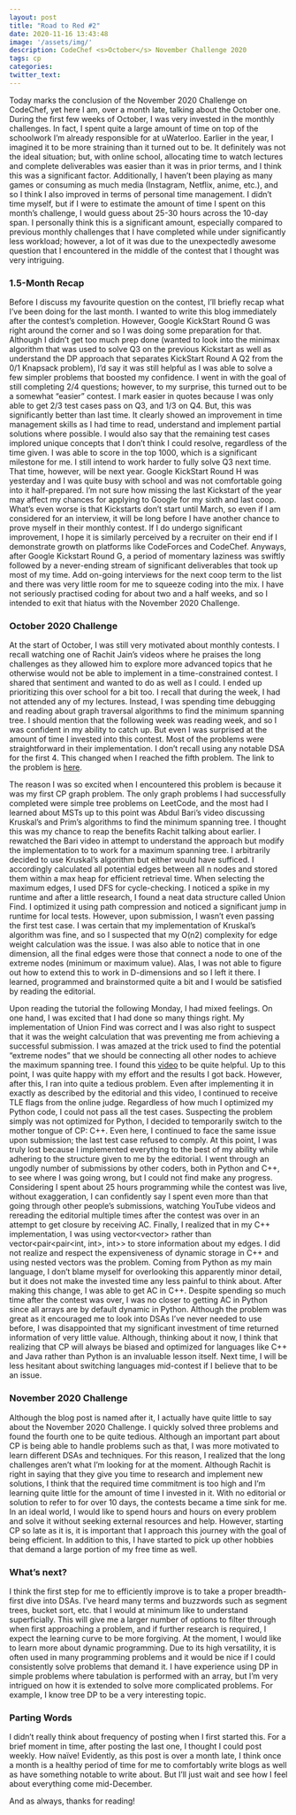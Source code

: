 ```yaml
---
layout: post
title: "Road to Red #2"
date: 2020-11-16 13:43:48
image: '/assets/img/'
description: CodeChef <s>October</s> November Challenge 2020
tags: cp
categories:
twitter_text:
---
```


Today marks the conclusion of the November 2020 Challenge on CodeChef, yet here I am, over a month late, talking about the October one. During the first few weeks of October, I was very invested in the monthly challenges. In fact, I spent quite a large amount of time on top of the schoolwork I’m already responsible for at uWaterloo. Earlier in the year, I imagined it to be more straining than it turned out to be. It definitely was not the ideal situation; but, with online school, allocating time to watch lectures and complete deliverables was easier than it was in prior terms, and I think this was a significant factor. Additionally, I haven’t been playing as many games or consuming as much media (Instagram, Netflix, anime, etc.), and so I think I also improved in terms of personal time management. I didn’t time myself, but if I were to estimate the amount of time I spent on this month’s challenge, I would guess about 25-30 hours across the 10-day span. I personally think this is a significant amount, especially compared to previous monthly challenges that I have completed while under significantly less workload; however, a lot of it was due to the unexpectedly awesome question that I encountered in the middle of the contest that I thought was very intriguing.

### 1.5-Month Recap

Before I discuss my favourite question on the contest, I’ll briefly recap what I’ve been doing for the last month. I wanted to write this blog immediately after the contest’s completion. However, Google KickStart Round G was right around the corner and so I was doing some preparation for that. Although I didn’t get too much prep done (wanted to look into the minimax algorithm that was used to solve Q3 on the previous Kickstart as well as understand the DP approach that separates KickStart Round A Q2 from the 0/1 Knapsack problem), I’d say it was still helpful as I was able to solve a few simpler problems that boosted my confidence. I went in with the goal of still completing 2/4 questions; however, to my surprise, this turned out to be a somewhat “easier” contest. I mark easier in quotes because I was only able to get 2/3 test cases pass on Q3, and 1/3 on Q4. But, this was significantly better than last time. It clearly showed an improvement in time management skills as I had time to read, understand and implement partial solutions where possible. I would also say that the remaining test cases implored unique concepts that I don’t think I could resolve, regardless of the time given. I was able to score in the top 1000, which is a significant milestone for me. I still intend to work harder to fully solve Q3 next time. That time, however, will be next year. Google KickStart Round H was yesterday and I was quite busy with school and was not comfortable going into it half-prepared. I’m not sure how missing the last Kickstart of the year may affect my chances for applying to Google for my sixth and last coop. What’s even worse is that Kickstarts don’t start until March, so even if I am considered for an interview, it will be long before I have another chance to prove myself in their monthly contest. If I do undergo significant improvement, I hope it is similarly perceived by a recruiter on their end if I demonstrate growth on platforms like CodeForces and CodeChef.
Anyways, after Google Kickstart Round G, a period of momentary laziness was swiftly followed by a never-ending stream of significant deliverables that took up most of my time. Add on-going interviews for the next coop term to the list and there was very little room for me to squeeze coding into the mix. I have not seriously practised coding for about two and a half weeks, and so I intended to exit that hiatus with the November 2020 Challenge.

### October 2020 Challenge

At the start of October, I was still very motivated about monthly contests. I recall watching one of Rachit Jain’s videos where he praises the long challenges as they allowed him to explore more advanced topics that he otherwise would not be able to implement in a time-constrained contest. I shared that sentiment and wanted to do as well as I could. I ended up prioritizing this over school for a bit too. I recall that during the week, I had not attended any of my lectures. Instead, I was spending time debugging and reading about graph traversal algorithms to find the minimum spanning tree. I should mention that the following week was reading week, and so I was confident in my ability to catch up. But even I was surprised at the amount of time I invested into this contest. Most of the problems were straightforward in their implementation. I don’t recall using any notable DSA for the first 4. This changed when I reached the fifth problem. The link to the problem is [here](https://www.codechef.com/OCT20B/problems/DDIMMST).

The reason I was so excited when I encountered this problem is because it was my first CP graph problem. The only graph problems I had successfully completed were simple tree problems on LeetCode, and the most had I learned about MSTs up to this point was Abdul Bari’s video discussing Kruskal’s and Prim’s algorithms to find the minimum spanning tree. I thought this was my chance to reap the benefits Rachit talking about earlier. I rewatched the Bari video in attempt to understand the approach but modify the implementation to to work for a maximum spanning tree. I arbitrarily decided to use Kruskal’s algorithm but either would have sufficed. I accordingly calculated all potential edges between all n nodes and stored them within a max heap for efficient retrieval time. When selecting the maximum edges, I used DFS for cycle-checking. I noticed a spike in my runtime and after a little research, I found a neat data structure called Union Find. I optimized it using path compression and noticed a significant jump in runtime for local tests. However, upon submission, I wasn’t even passing the first test case. I was certain that my implementation of Kruskal’s algorithm was fine, and so I suspected that my O(n2) complexity for edge weight calculation was the issue. I was also able to notice that in one dimension, all the final edges were those that connect a node to one of the extreme nodes (minimum or maximum value). Alas, I was not able to figure out how to extend this to work in D-dimensions and so I left it there. I learned, programmed and brainstormed quite a bit and I would be satisfied by reading the editorial.

Upon reading the tutorial the following Monday, I had mixed feelings. On one hand, I was excited that I had done so many things right. My implementation of Union Find was correct and I was also right to suspect that it was the weight calculation that was preventing me from achieving a successful submission. I was amazed at the trick used to find the potential “extreme nodes” that we should be connecting all other nodes to achieve the maximum spanning tree. I found this [video](https://www.youtube.com/watch?v=S0nAJ_1VgCw&ab_channel=KillTheCode) to be quite helpful. Up to this point, I was quite happy with my effort and the results I got back. However, after this, I ran into quite a tedious problem. Even after implementing it in exactly as described by the editorial and this video, I continued to receive TLE flags from the online judge. Regardless of how much I optimized my Python code, I could not pass all the test cases. Suspecting the problem simply was not optimized for Python, I decided to temporarily switch to the mother tongue of CP: C++. Even here, I continued to face the same issue upon submission; the last test case refused to comply. At this point, I was truly lost because I implemented everything to the best of my ability while adhering to the structure given to me by the editorial. I went through an ungodly number of submissions by other coders, both in Python and C++, to see where I was going wrong, but I could not find make any progress. Considering I spent about 25 hours programming while the contest was live, without exaggeration, I can confidently say I spent even more than that going through other people’s submissions, watching YouTube videos and rereading the editorial multiple times after the contest was over in an attempt to get closure by receiving AC. Finally, I realized that in my C++ implementation, I was using vector<vector<int>> rather than vector<pair<pair<int, int>, int>> to store information about my edges. I did not realize and respect the expensiveness of dynamic storage in C++ and using nested vectors was the problem. Coming from Python as my main language, I don’t blame myself for overlooking this apparently minor detail, but it does not make the invested time any less painful to think about. After making this change, I was able to get AC in C++. Despite spending so much time after the contest was over, I was no closer to getting AC in Python since all arrays are by default dynamic in Python. Although the problem was great as it encouraged me to look into DSAs I’ve never needed to use before, I was disappointed that my significant investment of time returned information of very little value. Although, thinking about it now, I think that realizing that CP will always be biased and optimized for languages like C++ and Java rather than Python is an invaluable lesson itself. Next time, I will be less hesitant about switching languages mid-contest if I believe that to be an issue.

### November 2020 Challenge

Although the blog post is named after it, I actually have quite little to say about the November 2020 Challenge. I quickly solved three problems and found the fourth one to be quite tedious. Although an important part about CP is being able to handle problems such as that, I was more motivated to learn different DSAs and techniques. For this reason, I realized that the long challenges aren’t what I’m looking for at the moment. Although Rachit is right in saying that they give you time to research and implement new solutions, I think that the required time commitment is too high and I’m learning quite little for the amount of time I invested in it. With no editorial or solution to refer to for over 10 days, the contests became a time sink for me. In an ideal world, I would like to spend hours and hours on every problem and solve it without seeking external resources and help. However, starting CP so late as it is, it is important that I approach this journey with the goal of being efficient. In addition to this, I have started to pick up other hobbies that demand a large portion of my free time as well.

### What’s next?

I think the first step for me to efficiently improve is to take a proper breadth-first dive into DSAs. I’ve heard many terms and buzzwords such as segment trees, bucket sort, etc. that I would at minimum like to understand superficially. This will give me a larger number of options to filter through when first approaching a problem, and if further research is required, I expect the learning curve to be more forgiving. At the moment, I would like to learn more about dynamic programming. Due to its high versatility, it is often used in many programming problems and it would be nice if I could consistently solve problems that demand it. I have experience using DP in simple problems where tabulation is performed with an array, but I’m very intrigued on how it is extended to solve more complicated problems. For example, I know tree DP to be a very interesting topic.

### Parting Words

I didn’t really think about frequency of posting when I first started this. For a brief moment in time, after posting the last one, I thought I could post weekly. How naïve! Evidently, as this post is over a month late, I think once a month is a healthy period of time for me to comfortably write blogs as well as have something notable to write about. But I’ll just wait and see how I feel about everything come mid-December.

And as always, thanks for reading!

